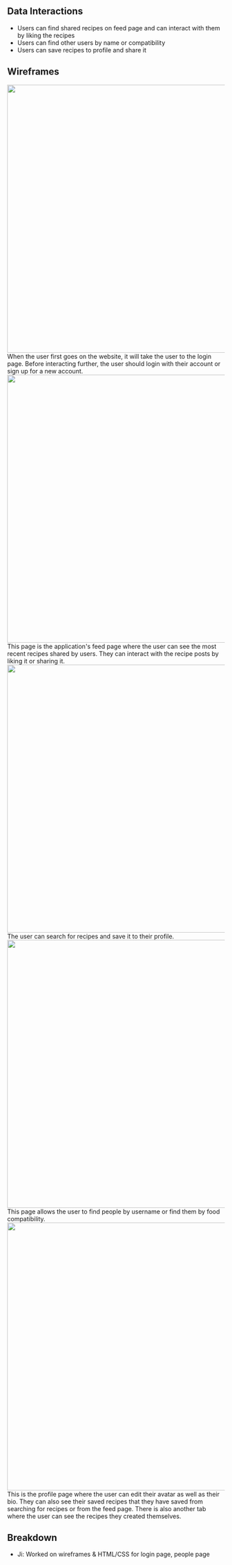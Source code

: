 ## **Data Interactions**

 - Users can find shared recipes on feed page and can interact with them by liking the recipes
- Users can find other users by name or compatibility
- Users can save recipes to profile and share it

## **Wireframes**
<img src="https://github.com/william-murphy/cs326-final-pi/blob/main/docs/milestone1-images/login.PNG" width="700" height="621">
When the user first goes on the website, it will take the user to the login page. Before interacting further, the user should login with their account or sign up for a new account.
<space>
<img src="https://github.com/william-murphy/cs326-final-pi/blob/main/docs/milestone1-images/feed.PNG" width="700" height="621">
This page is the application's feed page where the user can see the most recent recipes shared by users. They can interact with the recipe posts by liking it or sharing it.

<img src="https://github.com/william-murphy/cs326-final-pi/blob/main/docs/milestone1-images/recipes.PNG" width="700" height="621">
The user can search for recipes and save it to their profile.

<img src="https://github.com/william-murphy/cs326-final-pi/blob/main/docs/milestone1-images/people.PNG" width="700" height="621">
This page allows the user to find people by username or find them by food compatibility.

<img src="https://github.com/william-murphy/cs326-final-pi/blob/main/docs/milestone1-images/profile-savedrecipes.PNG" width="700" height="621">
This is the profile page where the user can edit their avatar as well as their bio. They can also see their saved recipes that they have saved from searching for recipes or from the feed page. There is also another tab where the user can see the recipes they created themselves.

## **Breakdown**
- Ji: Worked on wireframes & HTML/CSS for login page, people page
